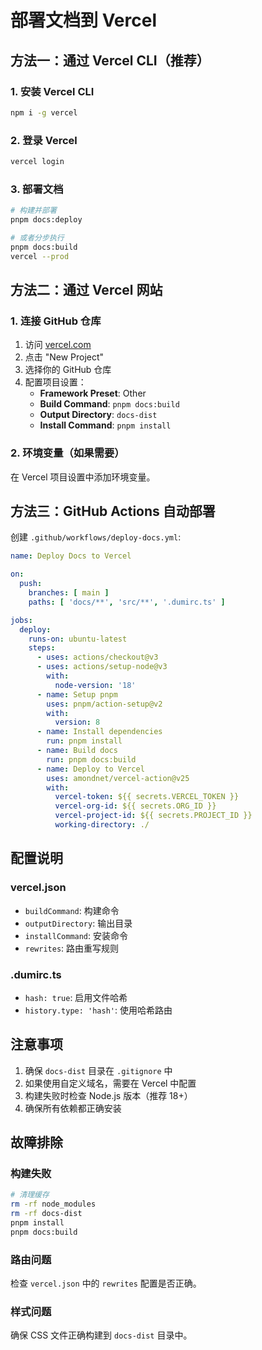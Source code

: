 # 部署文档到 Vercel

## 方法一：通过 Vercel CLI（推荐）

### 1. 安装 Vercel CLI
```bash
npm i -g vercel
```

### 2. 登录 Vercel
```bash
vercel login
```

### 3. 部署文档
```bash
# 构建并部署
pnpm docs:deploy

# 或者分步执行
pnpm docs:build
vercel --prod
```

## 方法二：通过 Vercel 网站

### 1. 连接 GitHub 仓库
1. 访问 [vercel.com](https://vercel.com)
2. 点击 "New Project"
3. 选择你的 GitHub 仓库
4. 配置项目设置：
   - **Framework Preset**: Other
   - **Build Command**: `pnpm docs:build`
   - **Output Directory**: `docs-dist`
   - **Install Command**: `pnpm install`

### 2. 环境变量（如果需要）
在 Vercel 项目设置中添加环境变量。

## 方法三：GitHub Actions 自动部署

创建 `.github/workflows/deploy-docs.yml`:

```yaml
name: Deploy Docs to Vercel

on:
  push:
    branches: [ main ]
    paths: [ 'docs/**', 'src/**', '.dumirc.ts' ]

jobs:
  deploy:
    runs-on: ubuntu-latest
    steps:
      - uses: actions/checkout@v3
      - uses: actions/setup-node@v3
        with:
          node-version: '18'
      - name: Setup pnpm
        uses: pnpm/action-setup@v2
        with:
          version: 8
      - name: Install dependencies
        run: pnpm install
      - name: Build docs
        run: pnpm docs:build
      - name: Deploy to Vercel
        uses: amondnet/vercel-action@v25
        with:
          vercel-token: ${{ secrets.VERCEL_TOKEN }}
          vercel-org-id: ${{ secrets.ORG_ID }}
          vercel-project-id: ${{ secrets.PROJECT_ID }}
          working-directory: ./
```

## 配置说明

### vercel.json
- `buildCommand`: 构建命令
- `outputDirectory`: 输出目录
- `installCommand`: 安装命令
- `rewrites`: 路由重写规则

### .dumirc.ts
- `hash: true`: 启用文件哈希
- `history.type: 'hash'`: 使用哈希路由

## 注意事项

1. 确保 `docs-dist` 目录在 `.gitignore` 中
2. 如果使用自定义域名，需要在 Vercel 中配置
3. 构建失败时检查 Node.js 版本（推荐 18+）
4. 确保所有依赖都正确安装

## 故障排除

### 构建失败
```bash
# 清理缓存
rm -rf node_modules
rm -rf docs-dist
pnpm install
pnpm docs:build
```

### 路由问题
检查 `vercel.json` 中的 `rewrites` 配置是否正确。

### 样式问题
确保 CSS 文件正确构建到 `docs-dist` 目录中。
